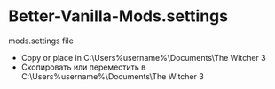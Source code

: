 # Better-Vanilla-Mods.settings
mods.settings file

- Copy or place in C:\Users\%username%\Documents\The Witcher 3
- Скопировать или переместить в C:\Users\%username%\Documents\The Witcher 3
